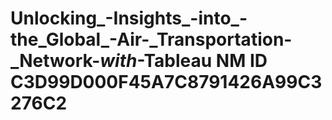 # Unlocking_-Insights_-into_-the_Global_-Air-_Transportation-_Network-_with_-Tableau NM ID C3D99D000F45A7C8791426A99C3276C2
